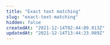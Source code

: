 ```yaml
---
title: "Exact text matching"
slug: "exact-text-matching"
hidden: false
createdAt: "2021-12-14T02:44:09.913Z"
updatedAt: "2021-12-14T13:44:23.989Z"
---
```

